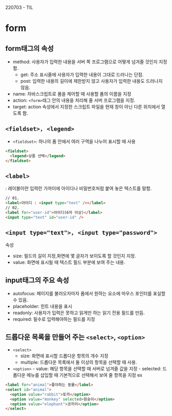 220703 - TIL

# form

## form태그의 속성

- method: 사용자가 입력한 내용을 서버 쪽 프로그램으로 어떻게 넘겨줄 것인지 지정함.
  - get: 주소 표시줄에 사용자가 입력한 내용이 그대로 드러나는 단점.
  - post: 입력한 내용의 길이에 제한받지 않고 사용자가 입력한 내용도 드러나지 않음.
- name: 자바스크립트로 폼을 제어할 때 사용할 폼의 이름을 지정
- action: `<form>`태그 안의 내용을 처리해 줄 서버 프로그램을 지정.
- target: action 속성에서 지정한 스크립트 파일을 현재 창이 아닌 다른 위치에서 열도록 함.

## `<fieldset>, <legend>`

- `<fieldset>`: 하나의 폼 안에서 여러 구역을 나누어 표시할
  때 사용

```html
<fieldset>
  <legend>상품 선택</legend>
</fieldset>
```

## `<label>`

: 레이블이란 입력란 가까이에 아이디나 비밀번호처럼 붙여 놓은 텍스트를 말함.

```html
// 01.
<label>아이디 : <input type="text" /></label>
// 02.
<label for="user-id">아이디(6자 이상)</label>
<input type="text" id="user-id" />
```

## `<input type="text">, <input type="password">`

속성

- size: 필드의 길이 지정,화면에 몇 글자가 보이도록 할 것인지 지정.
- value: 화면에 표시될 때 텍스트 필드 부분에 보여 주는 내용.

## input태그의 주요 속성

- autofocus: 페이지를 불러오자마자 폼에서 원하는 요소에 마우스 포인터를 표실할 수 있음.
- placeholder: 힌트 내용을 표시
- readonly: 사용자가 입력은 못하고 읽게만 하는 읽기 전용 필드를 만듬.
- required: 필수로 입력해야하는 필드를 지정

## 드롭다운 목록을 만들어 주는 `<select>`, `<option>`

- `<select>`
  - size: 화면에 표시할 드롭다운 항목의 개수 지정
  - multiple: 드롭다운 목록에서 둘 이상의 항목을 선택할 때 사용.
- `<option>` - value: 해당 항목을 선택할 때 서버로 넘겨줄 값을 지정 - selected: 드롭다운 메뉴를 삽입할 때 기본적으로 선택해서 보여 줄 항목을 지정
  ex

```html
<label for="animal">좋아하는 동물</label>
<select id="animal">
  <option value="rabbit">토끼</option>
  <option value="monkey" selected>원숭이</option>
  <option value="elephant">코끼리</option>
</select>
```
